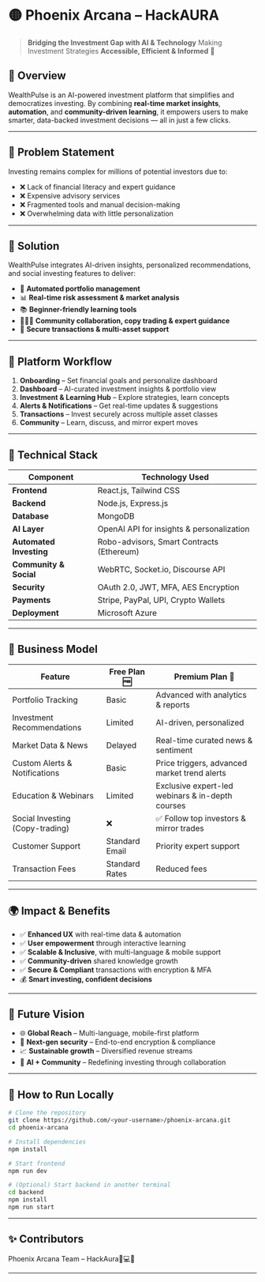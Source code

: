 

# 🟡 **Phoenix Arcana – HackAURA**

> **Bridging the Investment Gap with AI & Technology**
> Making Investment Strategies **Accessible, Efficient & Informed** 🚀

## 📌 **Overview**

WealthPulse is an AI-powered investment platform that simplifies and democratizes investing. By combining **real-time market insights**, **automation**, and **community-driven learning**, it empowers users to make smarter, data-backed investment decisions — all in just a few clicks.

---

## 🧠 **Problem Statement**

Investing remains complex for millions of potential investors due to:

* ❌ Lack of financial literacy and expert guidance
* ❌ Expensive advisory services
* ❌ Fragmented tools and manual decision-making
* ❌ Overwhelming data with little personalization

---

## 🌟 **Solution**

WealthPulse integrates AI-driven insights, personalized recommendations, and social investing features to deliver:

* 🤖 **Automated portfolio management**
* 📊 **Real-time risk assessment & market analysis**
* 📚 **Beginner-friendly learning tools**
* 🧑‍🤝‍🧑 **Community collaboration, copy trading & expert guidance**
* 🔐 **Secure transactions & multi-asset support**

---

## 🧭 **Platform Workflow**

1. **Onboarding** – Set financial goals and personalize dashboard
2. **Dashboard** – AI-curated investment insights & portfolio view
3. **Investment & Learning Hub** – Explore strategies, learn concepts
4. **Alerts & Notifications** – Get real-time updates & suggestions
5. **Transactions** – Invest securely across multiple asset classes
6. **Community** – Learn, discuss, and mirror expert moves

---

## 🧱 **Technical Stack**

| Component               | Technology Used                           |
| ----------------------- | ----------------------------------------- |
| **Frontend**            | React.js, Tailwind CSS                    |
| **Backend**             | Node.js, Express.js                       |
| **Database**            | MongoDB                                   |
| **AI Layer**            | OpenAI API for insights & personalization |
| **Automated Investing** | Robo-advisors, Smart Contracts (Ethereum) |
| **Community & Social**  | WebRTC, Socket.io, Discourse API          |
| **Security**            | OAuth 2.0, JWT, MFA, AES Encryption       |
| **Payments**            | Stripe, PayPal, UPI, Crypto Wallets       |
| **Deployment**          | Microsoft Azure                           |

---

## 💼 **Business Model**

| Feature                         | Free Plan 🆓   | Premium Plan 💎                                  |
| ------------------------------- | -------------- | ------------------------------------------------ |
| Portfolio Tracking              | Basic          | Advanced with analytics & reports                |
| Investment Recommendations      | Limited        | AI-driven, personalized                          |
| Market Data & News              | Delayed        | Real-time curated news & sentiment               |
| Custom Alerts & Notifications   | Basic          | Price triggers, advanced market trend alerts     |
| Education & Webinars            | Limited        | Exclusive expert-led webinars & in-depth courses |
| Social Investing (Copy-trading) | ❌              | ✅ Follow top investors & mirror trades           |
| Customer Support                | Standard Email | Priority expert support                          |
| Transaction Fees                | Standard Rates | Reduced fees                                     |

---

## 🌍 **Impact & Benefits**

* ✅ **Enhanced UX** with real-time data & automation
* ✅ **User empowerment** through interactive learning
* ✅ **Scalable & Inclusive**, with multi-language & mobile support
* ✅ **Community-driven** shared knowledge growth
* ✅ **Secure & Compliant** transactions with encryption & MFA
* 💰 **Smart investing, confident decisions**

---

## 🧭 **Future Vision**

* 🌐 **Global Reach** – Multi-language, mobile-first platform
* 🔐 **Next-gen security** – End-to-end encryption & compliance
* 📈 **Sustainable growth** – Diversified revenue streams
* 🤝 **AI + Community** – Redefining investing through collaboration

---

## 🧪 **How to Run Locally**

```bash
# Clone the repository
git clone https://github.com/<your-username>/phoenix-arcana.git
cd phoenix-arcana

# Install dependencies
npm install

# Start frontend
npm run dev

# (Optional) Start backend in another terminal
cd backend
npm install
npm run start
```

---

## ✨ **Contributors**

Phoenix Arcana Team – HackAura🧠💻✨

---


